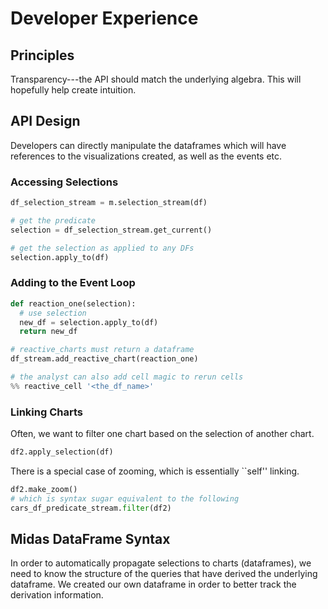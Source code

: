 # Developer Experience

## Principles

Transparency---the API should match the underlying algebra.  This will hopefully help create intuition.

## API Design

Developers can directly manipulate the dataframes which will have references to the visualizations created, as well as the events etc.

### Accessing Selections

```python
df_selection_stream = m.selection_stream(df)

# get the predicate
selection = df_selection_stream.get_current()

# get the selection as applied to any DFs
selection.apply_to(df)
```

### Adding to the Event Loop

```python
def reaction_one(selection):
  # use selection
  new_df = selection.apply_to(df)
  return new_df

# reactive_charts must return a dataframe
df_stream.add_reactive_chart(reaction_one)

# the analyst can also add cell magic to rerun cells
%% reactive_cell '<the_df_name>'
```

### Linking Charts

Often, we want to filter one chart based on the selection of another chart.

```python
df2.apply_selection(df)
```

There is a special case of zooming, which is essentially ``self'' linking.

```python
df2.make_zoom()
# which is syntax sugar equivalent to the following
cars_df_predicate_stream.filter(df2)
```

## Midas DataFrame Syntax

In order to automatically propagate selections to charts (dataframes), we need to know the structure of the queries that have derived the underlying dataframe.  We created our own dataframe in order to better track the derivation information.
